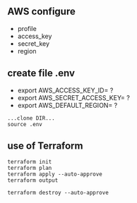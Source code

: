 ## AWS configure
- profile
- access_key    
- secret_key    
- region

## create file .env
- export AWS_ACCESS_KEY_ID= ?
- export AWS_SECRET_ACCESS_KEY= ?
- export AWS_DEFAULT_REGION= ?

```
...clone DIR...
source .env
```
## use of Terraform
```
terraform init
terraform plan
terraform apply --auto-approve
terraform output

terraform destroy --auto-approve

```